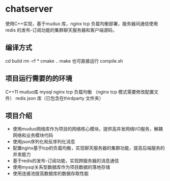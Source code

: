 # chatserver
使用C++实现，基于muduo 库，nginx  tcp 负载均衡部署，服务器间通信使用redis 的发布-订阅功能的集群聊天服务器和客户端源码，


## 编译方式
cd build 
rm -rf *
cmake ..
make 
也可直接运行 compile.sh

## 项目运行需要的的环境
C++11
muduo库
mysql
nginx tcp 负载均衡 （nginx tcp 模式需要修改配置文件）
redis
json 库（已包含在thirdparty 文件夹）

## 项目介绍
* 使用muduo网络库作为项目的网络核心模块，提供高并发网络I/O服务，解耦网络和业务模块代码
* 使用json序列化和反序列化消息
* 配置nginx基于tcp的负载均衡，实现聊天服务器的集群功能，提高后端服务的并发能力
* 基于redis的发布-订阅功能，实现跨服务器的消息通信
* 使用mysql关系型数据库作为项目数据的落地存储
* 使用连接池提高数据库的数据存取性能












